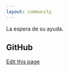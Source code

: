 ```yaml
---
layout: community
---
```


La espera de su ayuda.

## GitHub

[Edit this page](https://github.com/Nodeclipse/www.nodeclipse.org/blob/gh-pages/community/spanish.md)
